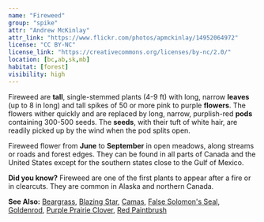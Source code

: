 ```yaml
---
name: "Fireweed"
group: "spike"
attr: "Andrew McKinlay"
attr_link: "https://www.flickr.com/photos/apmckinlay/14952064972"
license: "CC BY-NC"
license_link: "https://creativecommons.org/licenses/by-nc/2.0/"
location: [bc,ab,sk,mb]
habitat: [forest]
visibility: high
---
```

Fireweed are **tall**, single-stemmed plants (4-9 ft) with long, narrow **leaves** (up to 8 in long) and tall spikes of 50 or more pink to purple **flowers**. The flowers wither quickly and are replaced by long, narrow, purplish-red **pods** containing 300-500 seeds. The **seeds**, with their tuft of white hair, are readily picked up by the wind when the pod splits open.

Fireweed flower from **June** to **September** in open meadows, along streams or roads and forest edges. They can be found in all parts of Canada and the United States except for the southern states close to the Gulf of Mexico.

**Did you know?** Fireweed are one of the first plants to appear after a fire or in clearcuts. They are common in Alaska and northern Canada.

<!-- generated, do not edit -->
**See Also:**
[Beargrass](/plants/beargras/),
[Blazing Star](/plants/blazstar/),
[Camas](/plants/camas/),
[False Solomon's Seal](/plants/falsesol/),
[Goldenrod](/plants/goldrod/),
[Purple Prairie Clover](/plants/pupclover/),
[Red Paintbrush](/plants/redpaint/)
